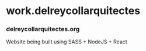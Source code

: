 # work.delreycollarquitectes

### delreycollarquitectes.org

Website being built using SASS + NodeJS + React
